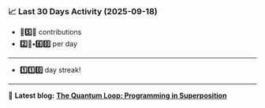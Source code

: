 <!--START_STATS-->
### 📈 Last 30 Days Activity (2025-09-18)  
- **🎱5️⃣🎱** contributions  
- **2️⃣🎱•6️⃣0️⃣** per day
---
- **1️⃣1️⃣0️⃣** day streak!
---
📝 **Latest blog:** [**The Quantum Loop: Programming in Superposition**](https://andriak.com/blog/quantum-loop)
<!--END_STATS-->
